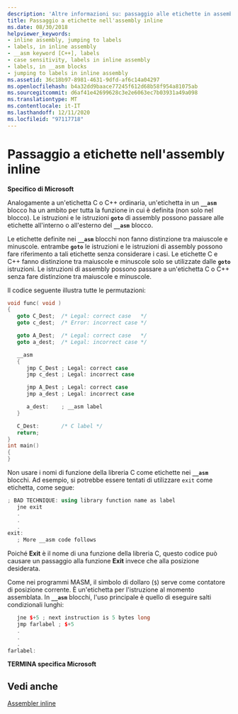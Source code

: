 ```yaml
---
description: 'Altre informazioni su: passaggio alle etichette in assembly inline'
title: Passaggio a etichette nell'assembly inline
ms.date: 08/30/2018
helpviewer_keywords:
- inline assembly, jumping to labels
- labels, in inline assembly
- __asm keyword [C++], labels
- case sensitivity, labels in inline assembly
- labels, in __asm blocks
- jumping to labels in inline assembly
ms.assetid: 36c18b97-8981-4631-9dfd-af6c14a04297
ms.openlocfilehash: b4a32dd9baace77245f612d68b58f954a81075ab
ms.sourcegitcommit: d6af41e42699628c3e2e6063ec7b03931a49a098
ms.translationtype: MT
ms.contentlocale: it-IT
ms.lasthandoff: 12/11/2020
ms.locfileid: "97117718"
---
```

# <a name="jumping-to-labels-in-inline-assembly"></a>Passaggio a etichette nell'assembly inline

**Specifico di Microsoft**

Analogamente a un'etichetta C o C++ ordinaria, un'etichetta in un **`__asm`** blocco ha un ambito per tutta la funzione in cui è definita (non solo nel blocco). Le istruzioni e le istruzioni **`goto`** di assembly possono passare alle etichette all'interno o all'esterno del **`__asm`** blocco.

Le etichette definite nei **`__asm`** blocchi non fanno distinzione tra maiuscole e minuscole. entrambe **`goto`** le istruzioni e le istruzioni di assembly possono fare riferimento a tali etichette senza considerare i casi. Le etichette C e C++ fanno distinzione tra maiuscole e minuscole solo se utilizzate dalle **`goto`** istruzioni. Le istruzioni di assembly possono passare a un'etichetta C o C++ senza fare distinzione tra maiuscole e minuscole.

Il codice seguente illustra tutte le permutazioni:

```cpp
void func( void )
{
   goto C_Dest;  /* Legal: correct case   */
   goto c_dest;  /* Error: incorrect case */

   goto A_Dest;  /* Legal: correct case   */
   goto a_dest;  /* Legal: incorrect case */

   __asm
   {
      jmp C_Dest ; Legal: correct case
      jmp c_dest ; Legal: incorrect case

      jmp A_Dest ; Legal: correct case
      jmp a_dest ; Legal: incorrect case

      a_dest:    ; __asm label
   }

   C_Dest:       /* C label */
   return;
}
int main()
{
}
```

Non usare i nomi di funzione della libreria C come etichette nei **`__asm`** blocchi. Ad esempio, si potrebbe essere tentati di utilizzare `exit` come etichetta, come segue:

```cpp
; BAD TECHNIQUE: using library function name as label
   jne exit
   .
   .
   .
exit:
   ; More __asm code follows
```

Poiché **Exit** è il nome di una funzione della libreria C, questo codice può causare un passaggio alla funzione **Exit** invece che alla posizione desiderata.

Come nei programmi MASM, il simbolo di dollaro (`$`) serve come contatore di posizione corrente. È un'etichetta per l'istruzione al momento assemblata. In **`__asm`** blocchi, l'uso principale è quello di eseguire salti condizionali lunghi:

```cpp
   jne $+5 ; next instruction is 5 bytes long
   jmp farlabel ; $+5
   .
   .
   .
farlabel:
```

**TERMINA specifica Microsoft**

## <a name="see-also"></a>Vedi anche

[Assembler inline](../../assembler/inline/inline-assembler.md)<br/>
